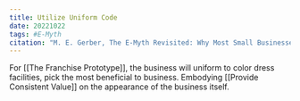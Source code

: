 ```yaml
---
title: Utilize Uniform Code
date: 20221022
tags: #E-Myth
citation: "M. E. Gerber, The E-Myth Revisited: Why Most Small Businesses Don’t Work and What to Do About It. Harper Collins, 2009."
---
```

For [[The Franchise Prototype]], the business will uniform to color dress facilities, pick the most beneficial to business. Embodying [[Provide Consistent Value]] on the appearance of the business itself. 
